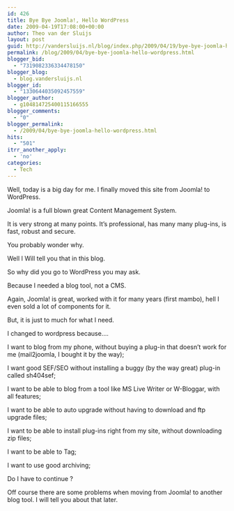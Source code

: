 ```yaml
---
id: 426
title: Bye Bye Joomla!, Hello WordPress
date: 2009-04-19T17:08:00+00:00
author: Theo van der Sluijs
layout: post
guid: http://vandersluijs.nl/blog/index.php/2009/04/19/bye-bye-joomla-hello-wordpress/
permalink: /blog/2009/04/bye-bye-joomla-hello-wordpress.html
blogger_bid:
  - "7319082336334478150"
blogger_blog:
  - blog.vandersluijs.nl
blogger_id:
  - "1330644035092457559"
blogger_author:
  - g104814725400115166555
blogger_comments:
  - "0"
blogger_permalink:
  - /2009/04/bye-bye-joomla-hello-wordpress.html
hits:
  - "501"
itrr_another_apply:
  - 'no'
categories:
  - Tech
---
```

Well, today is a big day for me. I finally moved this site from Joomla! to WordPress.

Joomla! is a full blown great Content Management System.

It is very strong at many points. It’s professional, has many many plug-ins, is fast, robust and secure.

You probably wonder why.

Well I Will tell you that in this blog.

<a name="more"></a>

So why did you go to WordPress you may ask.

Because I needed a blog tool, not a CMS.

Again, Joomla! is great, worked with it for many years (first mambo), hell I even sold a lot of components for it.

But, it is just to much for what I need.

I changed to wordpress because….

I want to blog from my phone, without buying a plug-in that doesn’t work for me (mail2joomla, I bought it by the way);

I want good SEF/SEO without installing a buggy (by the way great) plug-in called sh404sef;

I want to be able to blog from a tool like MS Live Writer or W-Bloggar, with all features;

I want to be able to auto upgrade without having to download and ftp upgrade files;

I want to be able to install plug-ins right from my site, without downloading zip files;

I want to be able to Tag;

I want to use good archiving;

Do I have to continue ?

Off course there are some problems when moving from Joomla! to another blog tool. I will tell you about that later.